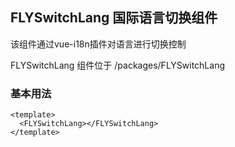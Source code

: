 ## FLYSwitchLang 国际语言切换组件

该组件通过vue-i18n插件对语言进行切换控制

FLYSwitchLang 组件位于 /packages/FLYSwitchLang


### 基本用法

```vue
<template>
  <FLYSwitchLang></FLYSwitchLang>
</template>

```

